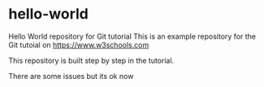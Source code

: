 # hello-world
Hello World repository for Git tutorial
This is an example repository for the Git tutoial on https://www.w3schools.com

This repository is built step by step in the tutorial.

There are some issues but its ok now